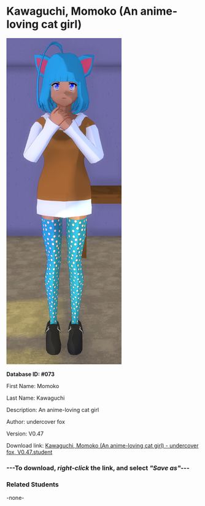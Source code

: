 # Kawaguchi, Momoko (An anime-loving cat girl)

<img src="Files/Kawaguchi, Momoko (An anime-loving cat girl).png" title="Kawaguchi, Momoko (An anime-loving cat girl) - undercover fox, V0.47">

**Database ID: #073**

First Name: Momoko

Last Name: Kawaguchi

Description: An anime-loving cat girl

Author: undercover fox

Version: V0.47

Download link: <a href="https://raw.githubusercontent.com/Arbiter1223/Daigaku-Gurashi-Custom-Students/master/Students/Files/Kawaguchi%2C%20Momoko%20(An%20anime-loving%20cat%20girl)%20-%20undercover%20fox%2C%20V0.47.student">Kawaguchi, Momoko (An anime-loving cat girl) - undercover fox, V0.47.student</a>

### ---**To download, _right-click_ the link, and select _"Save as"_**---

### Related Students

-none-
